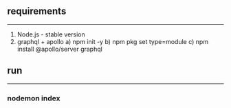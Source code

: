 ## requirements
--------------------------------------------------------------------------------------
1. Node.js - stable version
2. graphql + apollo
   a) npm init -y
   b) npm pkg set type=module
   c) npm install @apollo/server graphql

## run
-------------------------------------------------------------------------------------

### nodemon index

